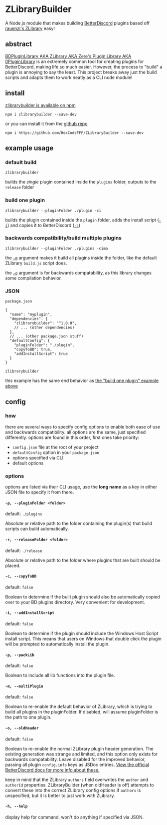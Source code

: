 # ZLibraryBuilder

A Node.js module that makes building [BetterDiscord](https://betterdiscord.app/) plugins based
off [rauenzi's ZLibrary](https://github.com/rauenzi/BDPluginLibrary) easy!

## abstract

[BDPluginLibrary AKA ZLibrary AKA Zere's Plugin Library AKA 0PluginLibrary](https://github.com/rauenzi/BDPluginLibrary)
is an extremely common tool for creating plugins for BetterDiscord, making life so much easier. However, the process
to "build" a plugin is annoying to say the least. This project breaks away just the build scripts and adapts them to
work neatly as a CLI node module!

## install

[zlibrarybuilder is available on npm](https://www.npmjs.com/package/zlibrarybuilder)

```shell
npm i zlibrarybuilder --save-dev
```

or you can install it from the [github repo](https://github.com/HexCodeFFF/ZLibraryBuilder)

```shell
npm i https://github.com/HexCodeFFF/ZLibraryBuilder --save-dev
```

## example usage

### default build

```shell
zlibrarybuilder
```

builds the *single* plugin contained inside the `plugins` folder, outputs to the `release` folder

### build one plugin

```shell
zlibrarybuilder --pluginFolder ./plugin -ci
```

builds the plugin contained inside the `plugin` folder, adds the install script ([`-i`](#-i---addinstallscript)) and
copies it to BetterDiscord ([`-c`](#-c---copytobd))

### backwards compatibility/build multiple plugins

```shell
zlibrarybuilder --pluginFolder ./plugins -cimo
```

the [`-m`](#-m---multiplugin) argument makes it build all plugins inside the folder, like the default
ZLibrary `build.js` script does.

the [`-o`](#-o---oldheader) argument is for backwards compatability, as this library changes some compilation behavior.

### JSON

`package.json`

```json5
{
  "name": "myplugin",
  "dependencies": {
    "zlibrarybuilder": "^1.0.0",
    // ... (other dependencies)
  },
  // ... (other package.json stuff)
  "defaultConfig": {
    "pluginFolder": "./plugin",
    "copyToBD": true,
    "addInstallScript": true
  }
}
```

```shell
zlibrarybuilder
```

this example has the same end behavior as [the "build one plugin" example above](#build-one-plugin)

## config

### how

there are several ways to specify config options to enable both ease of use and backwards compatibility. all options are
the same, just specified differently. options are found in this order, first ones take priority:

- `config.json` file at the root of your project
- `defaultConfig` option in your `package.json`
- options specified via CLI
- default options

### options

options are listed via their CLI usage, use the **long name** as a key in either JSON file to specify it from there.

#### `-p, --pluginFolder <folder>`

default: `./plugins`

Absolute or relative path to the folder containing the plugin(s) that build scripts can build automatically.

#### `-r, --releaseFolder <folder>`

default: `./release`

Absolute or relative path to the folder where plugins that are built should be placed.

#### `-c, --copyToBD`

default: `false`

Boolean to determine if the built plugin should also be automatically copied over to your BD plugins directory. Very
convenient for development.

#### `-i, --addInstallScript`

default: `false`

Boolean to determine if the plugin should include the Windows Host Script install script. This means that users on
Windows that double click the plugin will be prompted to automatically install the plugin.

#### `-p, --packLib`

default: `false`

Boolean to include all lib functions into the plugin file.

#### `-m, --multiPlugin`

default: `false`

Boolean to re-enable the default behavior of ZLibrary, which is trying to build all plugins in the pluginFolder. If
disabled, will assume pluginFolder is the path to one plugin.

#### `-o, --oldHeader`

default: `false`

Boolean to re-enable the normal ZLibrary plugin header generation. The existing generation was strange and limited, and
this option only exists for backwards compatability. Leave disabled for the improved behavior, passing all
plugin `config.info` keys as JSDoc entries.
[View the official BetterDiscord docs for more info about these.](https://github.com/BetterDiscord/BetterDiscord/wiki/Plugin-and-Theme-METAs#common-fields)

keep in mind that the ZLibrary `authors` field overwrites the `author` and `authorId` properties. ZLibraryBuilder (when
oldHeader is off) attempts to convert these into the correct ZLibrary config options if `authors` is unspecified, but it
is better to just work with ZLibrary.

#### `-h, --help`

display help for command. won't do anything if specified via JSON.
